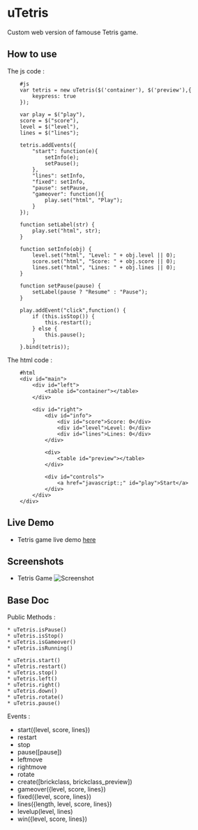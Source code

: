 uTetris
========

Custom web version of famouse Tetris game.


How to use
----------

The js code :
        
        #js
        var tetris = new uTetris($('container'), $('preview'),{
            keypress: true
        });

        var play = $("play"), 
        score = $("score"), 
        level = $("level"), 
        lines = $("lines");

        tetris.addEvents({
            "start": function(e){
                setInfo(e);
                setPause();
            },
            "lines": setInfo,
            "fixed": setInfo,
            "pause": setPause,
            "gameover": function(){
                play.set("html", "Play");
            }
        });

        function setLabel(str) {
            play.set("html", str);
        }

        function setInfo(obj) {
            level.set("html", "Level: " + obj.level || 0);
            score.set("html", "Score: " + obj.score || 0);
            lines.set("html", "Lines: " + obj.lines || 0);
        }

        function setPause(pause) {
            setLabel(pause ? "Resume" : "Pause");
        }

        play.addEvent("click",function() {
            if (this.isStop()) {
                this.restart();
            } else {
                this.pause();
            }
        }.bind(tetris));


The html code :

        #html
        <div id="main">
            <div id="left">
                <table id="container"></table>
            </div>

            <div id="right">
                <div id="info">
                    <div id="score">Score: 0</div>
                    <div id="level">Level: 0</div>
                    <div id="lines">Lines: 0</div>
                </div>

                <div>
                    <table id="preview"></table>
                </div>

                <div id="controls">
                    <a href="javascript:;" id="play">Start</a>
                </div>
            </div>
        </div>


Live Demo
-----------

* Tetris game live demo [here](http://goo.gl/l4hRG)


Screenshots
-----------
* Tetris Game ![Screenshot](http://www.lbnstudio.fr/labs/tetris/test/uTetris/tetris_screeshot.jpg)


Base Doc
-----------

Public Methods :
    
    * uTetris.isPause()
    * uTetris.isStop()
    * uTetris.isGameover()
    * uTetris.isRunning()
    
    * uTetris.start()
    * uTetris.restart()
    * uTetris.stop()
    * uTetris.left()
    * uTetris.right()
    * uTetris.down()
    * uTetris.rotate()
    * uTetris.pause()
    
Events :

  * start({level, score, lines})
  * restart
  * stop
  * pause([pause])
  * leftmove
  * rightmove
  * rotate
  * create([brickclass, brickclass_preview])
  * gameover({level, score, lines})
  * fixed({level, score, lines})
  * lines({length, level, score, lines})
  * levelup(level, lines)
  * win({level, score, lines})
